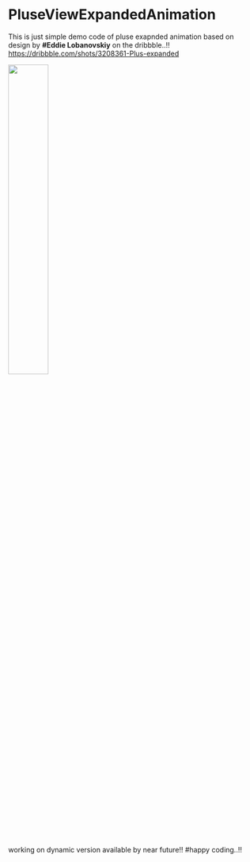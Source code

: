# PluseViewExpandedAnimation
This is just simple demo code of pluse exapnded animation based on design by <b>#Eddie Lobanovskiy</b> on the dribbble..!!
<a href="https://dribbble.com/shots/3208361-Plus-expanded">https://dribbble.com/shots/3208361-Plus-expanded</a>
</br>

<img src="https://cloud.githubusercontent.com/assets/14991878/25173078/841c7e54-2510-11e7-99c2-32346bf383bd.gif" width="40%"></img> 
</br>

working on dynamic version available by near future!!
#happy coding..!!

